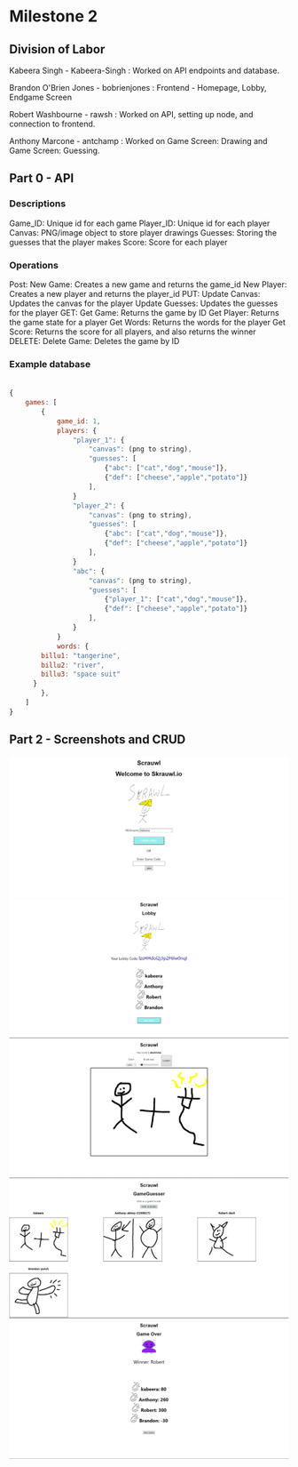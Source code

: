 # Milestone 2

## Division of Labor

Kabeera Singh - Kabeera-Singh : Worked on API endpoints and database.

Brandon O'Brien Jones - bobrienjones : Frontend - Homepage, Lobby, Endgame Screen

Robert Washbourne - rawsh : Worked on API, setting up node, and connection to frontend.

Anthony Marcone - antchamp : Worked on Game Screen: Drawing and Game Screen: Guessing.

## Part 0 - API

### Descriptions

Game_ID: Unique id for each game
Player_ID: Unique id for each player
Canvas: PNG/image object to store player drawings
Guesses: Storing the guesses that the player makes
Score: Score for each player

### Operations

Post:
    New Game:
        Creates a new game and returns the game_id
    New Player:
        Creates a new player and returns the player_id
PUT:
    Update Canvas:
        Updates the canvas for the player
    Update Guesses:
        Updates the guesses for the player
GET:
    Get Game:
        Returns the game by ID
    Get Player:
        Returns the game state for a player
    Get Words:
        Returns the words for the player
    Get Score:
        Returns the score for all players, and also returns the winner
DELETE:
    Delete Game:
        Deletes the game by ID

### Example database

```javascript

{
    games: [
        {
            game_id: 1,
            players: {
                "player_1": {
                    "canvas": (png to string),
                    "guesses": [
                        {"abc": ["cat","dog","mouse"]},
                        {"def": ["cheese","apple","potato"]}
                    ], 
                }
                "player_2": {
                    "canvas": (png to string),
                    "guesses": [
                        {"abc": ["cat","dog","mouse"]},
                        {"def": ["cheese","apple","potato"]}
                    ], 
                }
                "abc": {
                    "canvas": (png to string),
                    "guesses": [
                        {"player_1": ["cat","dog","mouse"]},
                        {"def": ["cheese","apple","potato"]}
                    ], 
                }
            }
            words: {
        billu1: "tangerine",
        billu2: "river",
        billu3: "space suit"
      }
        },
    ]
}
```

## Part 2 - Screenshots and CRUD

![Homepage](Homepage.png)
![Lobby Page](Lobby_Page.png)
![Drawing Screen](Drawing_Screen.png)
![Guessing SCreen](Guessing_Screen.png)
![Score Screen](Score_Screen.png)
